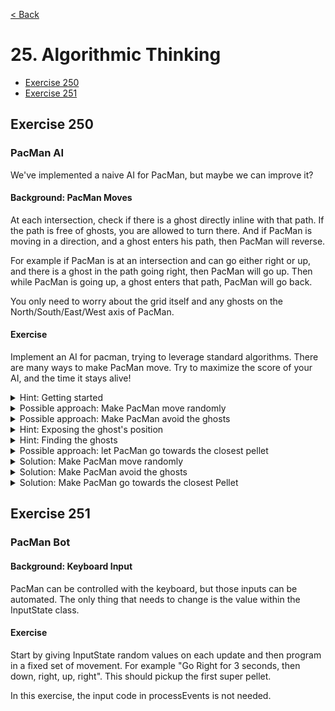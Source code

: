[< Back](README.md)

# 25. Algorithmic Thinking

* [Exercise 250](#exercise-250)
* [Exercise 251](#exercise-251)

## Exercise 250

### PacMan AI

We've implemented a naive AI for PacMan, but maybe we can improve it?

#### Background: PacMan Moves

At each intersection, check if there is a ghost directly inline with that path. If the
path is free of ghosts, you are allowed to turn there. And if PacMan is moving in a
direction, and a ghost enters his path, then PacMan will reverse.

For example if PacMan is at an intersection and can go either right or up, and there
is a ghost in the path going right, then PacMan will go up. Then while PacMan is going
up, a ghost enters that path, PacMan will go back.

You only need to worry about the grid itself and any ghosts on the
North/South/East/West axis of PacMan.

#### Exercise

Implement an AI for pacman, trying to leverage standard algorithms. There are many
ways to make PacMan move. Try to maximize the score of your AI, and the time it stays
alive!

<details>
   <summary>Hint: Getting started</summary>

The function [PacManAI::choseNewDirectionForPacMan](../../lib/PacManAI.cpp) returns
the direction PacMan should take at an intersection. This may be a good place to
implement our AI.

</details>

<details>
   <summary>Possible approach: Make PacMan move randomly</summary>

The function `randomInt` in [PacManAI.cpp](../../lib/PacManAI.cpp) returns a random
integer between its two parameters. You can use this function to introduce some
randomness.

You can use this function to pick a direction at random. But not all directions are
valid, make sure PacMan does not try to go in a wall or another inaccessible position.

</details>

<details>
   <summary>Possible approach: Make PacMan avoid the ghosts</summary>

Try to make PacMan flee the ghosts. The AI does not know the positions of the ghosts,
you will have to expose this information.

</details>

<details>
   <summary>Hint: Exposing the ghost's position</summary>

You will need to create a `std::vector<GhostPosition>`
in `GameState.cpp` and pass it as parameter to
`PacManAI::update()` then `PacManAI::choseNewDirectionForPacMan`.
</details>

<details>
      <summary>Hint: Finding the ghosts</summary>

Create a function that, for each of the possible directions, walks through each cell,
starting from PacMan's position outwards, and return true if a ghost is found. Use
that function to filter out the directions where PacMan will encounter a ghost, by
modifying the random solution

</details>

<details>
<summary>Possible approach: let PacMan go towards the closest pellet</summary>

</details>

<details>
   <summary>Solution: Make PacMan move randomly</summary>

```cpp
Direction PacManAI::choseNewDirectionForPacMan(const PacMan & pacMan) {
  const GridPosition currentPosition = pacMan.positionInGrid();
  const auto [x, y] = currentPosition;

  // Construct an array of the 4 moves
  std::array<Move, 4> possibleMoves = {
    Move{ Direction::UP, { x, y - 1 } },
    Move{ Direction::LEFT, { x - 1, y } },
    Move{ Direction::DOWN, { x, y + 1 } },
    Move{ Direction::RIGHT, { x + 1, y } }
  };

  // Filter out invalid moves
  auto end = std::remove_if(possibleMoves.begin(), possibleMoves.end(), [this](const Move & m) {
    return !isValidMove(m);
  });

  // The index of the choosen move is a random integer between 0 and the last valid move.
  auto index = randomInt(std::size_t(0),
                         std::size_t(std::distance(possibleMoves.begin(), end) - 1));

  return possibleMoves[index].direction;
}
```

</details>

<details>
   <summary>Solution: Make PacMan avoid the ghosts</summary>

<ul>
<li>
Create a vector of position in `GameState::step()`:

```cpp
void GameState::step(std::chrono::milliseconds delta) {

  std::vector<GridPosition> ghostPositions = {
    blinky.positionInGrid(),
    inky.positionInGrid(),
    pinky.positionInGrid(),
    clyde.positionInGrid()
  };

  pacManAI.update(pacMan, pellets, ghostPositions);
  pacMan.update(delta,
                inputState.enableAI ? pacManAI.suggestedDirection() : inputState.direction());

  if (isPacManDying()) {
    handleDeathAnimation(delta);
    return;
  }
  // [...]
}
```

</li>

<li>
Modify the signatures of `PacManAI::update` and `PacManAI::choseNewDirectionForPacMan`

```cpp
Direction choseNewDirectionForPacMan(const PacMan & pacMan,
                                     const std::vector<GridPosition> & ghostPositions);
```

```cpp
void update(const PacMan & pacMan, const Pellets & pellets, const
            std::vector<GridPosition> & ghostPositions);
 ```

Adjust  `PacManAI::update` to pass `ghostPositions`
to `PacManAI::choseNewDirectionForPacMan`.

</li>

<li>
Create a function to check if a direction contains a ghost.
This scans all positions outwards from a posible move's position until we encounter a wall.

```cpp
bool hasGhost(GridPosition p, Direction d,
             const std::vector<GridPosition> & ghostPositions)  {
  int xd = 0;
  int yd = 0;
  switch(d) {
    case Direction::UP:    yd  = -1; break;
    case Direction::DOWN:  yd  = 1; break;
    case Direction::LEFT:  xd  = -1; break;
    case Direction::RIGHT: xd = 1; break;
    default:
      return false;
  }
  while(isWalkableForPacMan(p)) {
    auto it = std::find(ghostPositions.begin(), ghostPositions.end(), p);
    if(it != std::end(ghostPositions))
      return true;
    p.x = static_cast<std::size_t>(static_cast<int64_t>(p.x) + xd);
    p.y = static_cast<std::size_t>(static_cast<int64_t>(p.y) + yd);
  }
  return false;
}
```

</li>

<li>

Modify `PacManAI::choseNewDirectionForPacMan` to filter out direction that cross the
path of a ghost. There is a small pitfall: what happen if Pacman is circled by ghosts?

```cpp
Direction PacManAI::choseNewDirectionForPacMan(const PacMan & pacMan,
                                               const std::vector<GridPosition> & ghostPositions) {
  const GridPosition currentPosition = pacMan.positionInGrid();
  const auto [x, y] = currentPosition;

  // Construct an array of the 4 moves
  std::array<Move, 4> possibleMoves = {
    Move{ Direction::UP, { x, y - 1 } },
    Move{ Direction::LEFT, { x - 1, y } },
    Move{ Direction::DOWN, { x, y + 1 } },
    Move{ Direction::RIGHT, { x + 1, y } }
  };

  // Filter out invalid moves
  auto end = std::remove_if(possibleMoves.begin(), possibleMoves.end(), [this](const Move & m) {
    return !isValidMove(m);
  });

  // Filter out invalid moves
  auto lasWithoutGhost = std::remove_if(possibleMoves.begin(), end,
    [this, &ghostPositions](const Move & m) {
      return hasGhost(m.position, m.direction, ghostPositions);
  });

  // We need to handle the case where PacMan is circled by ghosts
  if(lasWithoutGhost != possibleMoves.begin())
    end = lasWithoutGhost;

  // The index of the choosen move is a random integer between 0 and the last valid move.
  auto index = randomInt(std::size_t(0),
                         std::size_t(std::distance(possibleMoves.begin(), end) - 1));

  return possibleMoves[index].direction;
}
```

</li>
</ul>
</details>

<details>
<summary>Solution: Make PacMan go towards the closest Pellet</summary>

Use `pelletClosestToPacman` to calculate a target for PacMan, then find then
use `optimalMove` to decide a direction.

```cpp
Direction PacManAI::choseNewDirectionForPacMan(const PacMan & pacMan,
                                               const Pellets & pellets) {

  const GridPosition pacManGridPos = pacMan.positionInGrid();
  auto pelletPositions = pellets.allPellets();
  if (pelletPositions.empty()) {
    return Direction::NONE;
  }

  const GridPosition targetPos = pelletClosestToPacman(pacManGridPos, pelletPositions);

  const GridPosition currentPosition = pacMan.positionInGrid();
  const auto [x, y] = currentPosition;
  std::array<Move, 4> possibleMoves = {
    Move{ Direction::UP, { x, y - 1 } },
    Move{ Direction::LEFT, { x - 1, y } },
    Move{ Direction::DOWN, { x, y + 1 } },
    Move{ Direction::RIGHT, { x + 1, y } }
  };

  for (auto & move : possibleMoves) {
    if (!isValidMove(move))
      continue;
    move.distanceToTarget = positionDistance(move.position, targetPos);
  }
  return optimalDirection(possibleMoves);
}
```

</details>

## Exercise 251

### PacMan Bot

#### Background: Keyboard Input

PacMan can be controlled with the keyboard, but those inputs can be automated. The
only thing that needs to change is the value within the InputState class.

#### Exercise

Start by giving InputState random values on each update and then program in a fixed
set of movement. For example "Go Right for 3 seconds, then down, right, up, right".
This should pickup the first super pellet.

In this exercise, the input code in processEvents is not needed.
